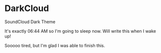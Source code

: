 # DarkCloud
SoundCloud Dark Theme

It's exactly 06:44 AM so I'm going to sleep now.
Will write this when I wake up!

Sooooo tired, but I'm glad I was able to finish this.
